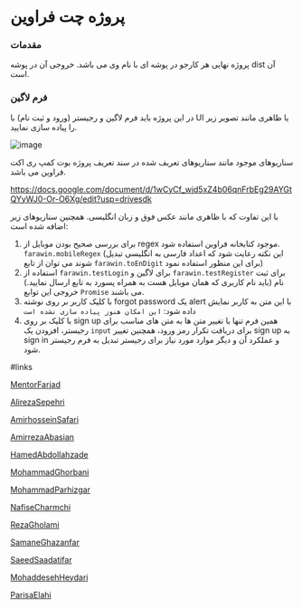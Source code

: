 # پروژه چت فراوین

### مقدمات

پروژه نهایی هر کارجو در پوشه ای با نام وی می باشد.
خروجی آن در پوشه dist آن است.

### فرم لاگین

در این پروژه باید فرم لاگین و رجیستر (ورود و ثبت نام) ‌با UI یا ظاهری مانند تصویر زیر را پیاده سازی نمایید.

![image](https://github.com/alifarjad2/FarawinLoginReact1/assets/136897055/3fd655e1-6bc7-48b7-b853-208886d6480d)

سناریوهای موجود مانند سناریوهای تعریف شده در سند تعریف پروژه بوت کمپ ری اکت فراوین می باشد.

https://docs.google.com/document/d/1wCyCf_wjd5xZ4b06qnFrbEg29AYGtQYyWJ0-Or-O6Xg/edit?usp=drivesdk

با این تفاوت که با ظاهری مانند عکس فوق و زبان انگلیسی.
همچنین سناریوهای زیر اضافه شده است:

1. برای بررسی صحیح بودن موبایل از regex موجود کتابخانه فراوین استفاده شود. `farawin.mobileRegex` (این نکته رعایت شود که اعداد فارسی به انگلیسی تبدیل شوند می توان از تابع `farawin.toEnDigit` برای این منظور استفاده نمود)
2. استفاده از `farawin.testLogin` برای لاگین و `farawin.testRegister` برای ثبت نام (باید نام کاربری که همان موبایل هست به همراه پسورد به تابع ارسال نمایید.) خروجی این توابع `Promise` می باشند.
3. با کلیک کاربر بر روی نوشته forgot password یک alert با این متن به کاربر نمایش داده شود:‌ `این امکان هنوز پیاده سازی نشده است`
4. با کلیک بر روی sign up همین فرم تنها با تغییر متن ها به متن های مناسب برای رجیستر، افزودن یک `input` برای دریافت تکرار رمز ورود، همچنین تغییر sign up به sign in و عملکرد آن و دیگر موارد مورد نیاز برای رجیستر تبدیل به فرم رجیستر شود.

#links

[MentorFarjad](MentorFarjad/dist)

[AlirezaSepehri](AlirezaSepehri/dist)

[AmirhosseinSafari](AmirhosseinSafari/dist)

[AmirrezaAbasian](AmirrezaAbasian/dist)

[HamedAbdollahzade](HamedAbdollahzade/dist)

[MohammadGhorbani](MohammadGhorbani/dist)

[MohammadParhizgar](MohammadParhizgar/dist)

[NafiseCharmchi](NafiseCharmchi/dist)

[RezaGholami](RezaGholami/dist)

[SamaneGhazanfar](SamaneGhazanfar/dist)

[SaeedSaadatifar](SaeedSaadatifar/dist)

[MohaddesehHeydari](SamaneGhaMohaddesehHeydarizanfari/dist)

[ParisaElahi](ParisaElahi/dist)
